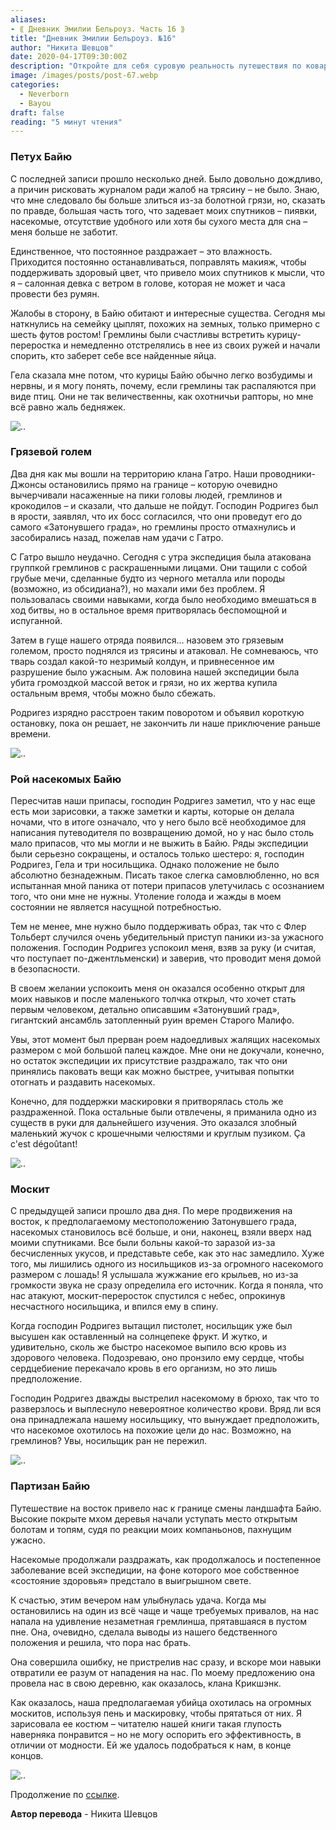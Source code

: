 ```yaml
---
aliases: 
- ⟪ Дневник Эмилии Бельроуз. Часть 16 ⟫
title: "Дневник Эмилии Бельроуз. №16"
author: "Никита Шевцов"
date: 2020-04-17T09:30:00Z
description: "Откройте для себя суровую реальность путешествия по коварным болотам Малифо глазами нашего бесстрашного исследователя, сражающегося с безжалостными стихиями и угрозой нападения гоблинов. | мистический рассказ"
image: /images/posts/post-67.webp
categories:
  - Neverborn
  - Bayou
draft: false
reading: "5 минут чтения"
---
```


### Петух Байю

С последней записи прошло несколько дней. Было довольно дождливо, а причин рисковать журналом ради жалоб на трясину – не было. Знаю, что мне следовало бы больше злиться из-за болотной грязи, но, сказать по правде, большая часть того, что задевает моих спутников – пиявки, насекомые, отсутствие удобного или хотя бы сухого места для сна – меня больше не заботит.

Единственное, что постоянное раздражает – это влажность. Приходится постоянно останавливаться, поправлять макияж, чтобы поддерживать здоровый цвет, что привело моих спутников к мысли, что я – салонная девка с ветром в голове, которая не может и часа провести без румян.

Жалобы в сторону, в Байю обитают и интересные существа. Сегодня мы наткнулись на семейку цыплят, похожих на земных, только примерно с шесть футов ростом! Гремлины были счастливы встретить курицу-переростка и немедленно отстрелялись в нее из своих ружей и начали спорить, кто заберет себе все найденные яйца.

Гела сказала мне потом, что курицы Байю обычно легко возбудимы и нервны, и я могу понять, почему, если гремлины так распаляются при виде птиц. Они не так величественны, как охотничьи рапторы, но мне всё равно жаль бедняжек.

![..](/images/posts/post-71_img1.webp)


### Грязевой голем

Два дня как мы вошли на территорию клана Гатро. Наши проводники-Джонсы остановились прямо на границе – которую очевидно вычерчивали насаженные на пики головы людей, гремлинов и крокодилов – и сказали, что дальше не пойдут. Господин Родригез был в ярости, заявлял, что их босс согласился, что они проведут его до самого «Затонувшего града», но гремлины просто отмахнулись и засобирались назад, пожелав нам удачи с Гатро.

С Гатро вышло неудачно. Сегодня с утра экспедиция была атакована группкой гремлинов с раскрашенными лицами. Они тащили с собой грубые мечи, сделанные будто из черного металла или породы (возможно, из обсидиана?), но махали ими без проблем. Я пользовалась своими навыками, когда было необходимо вмешаться в ход битвы, но в остальное время притворялась беспомощной и испуганной.

Затем в гуще нашего отряда появился… назовем это грязевым големом, просто поднялся из трясины и атаковал. Не сомневаюсь, что тварь создал какой-то незримый колдун, и привнесенное им разрушение было ужасным. Аж половина нашей экспедиции была убита громоздкой массой веток и грязи, но их жертва купила остальным время, чтобы можно было сбежать.

Родригез изрядно расстроен таким поворотом и объявил короткую остановку, пока он решает, не закончить ли наше приключение раньше времени.

![..](/images/posts/post-71_img2.webp)


### Рой насекомых Байю

Пересчитав наши припасы, господин Родригез заметил, что у нас еще есть мои зарисовки, а также заметки и карты, которые он делала ночами, что в итоге означало, что у него было всё необходимое для написания путеводителя по возвращению домой, но у нас было столь мало припасов, что мы могли и не выжить в Байю. Ряды экспедиции были серьезно сокращены, и осталось только шестеро: я, господин Родригез, Гела и три носильщика. Однако положение не было абсолютно безнадежным. Писать такое слегка самовлюбленно, но вся испытанная мной паника от потери припасов улетучилась с осознанием того, что они мне не нужны. Утоление голода и жажды в моем состоянии не является насущной потребностью.

Тем не менее, мне нужно было поддерживать образ, так что с Флер Тольберт случился очень убедительный приступ паники из-за ужасного положения. Господин Родригез успокоил меня, взяв за руку (и считая, что поступает по-джентльменски) и заверив, что проводит меня домой в безопасности.

В своем желании успокоить меня он оказался особенно открыт для моих навыков и после маленького толчка открыл, что хочет стать первым человеком, детально описавшим «Затонувший град», гигантский ансамбль затопленный руин времен Старого Малифо.

Увы, этот момент был прерван роем надоедливых жалящих насекомых размером с мой большой палец каждое. Мне они не докучали, конечно, но остаток экспедиции их присутствие раздражало, так что они принялись паковать вещи как можно быстрее, учитывая попытки отогнать и раздавить насекомых.

Конечно, для поддержки маскировки я притворялась столь же раздраженной. Пока остальные были отвлечены, я приманила одно из существ в руки для дальнейшего изучения. Это оказался злобный маленький жучок с крошечными челюстями и круглым пузиком. Ça c'est dégoûtant!

![..](/images/posts/post-71_img3.webp)


### Москит

С предыдущей записи прошло два дня. По мере продвижения на восток, к предполагаемому местоположению Затонувшего града, насекомых становилось всё больше, и они, наконец, взяли вверх над моими спутниками. Все были больны какой-то заразой из-за бесчисленных укусов, и представьте себе, как это нас замедлило. Хуже того, мы лишились одного из носильщиков из-за огромного насекомого размером с лошадь! Я услышала жужжание его крыльев, но из-за громкости звука не сразу определила его источник. Когда я поняла, что нас атакуют, москит-переросток спустился с небес, опрокинув несчастного носильщика, и впился ему в спину.

Когда господин Родригез вытащил пистолет, носильщик уже был высушен как оставленный на солнцепеке фрукт. И жутко, и удивительно, сколь же быстро насекомое выпило всю кровь из здорового человека. Подозреваю, оно пронзило ему сердце, чтобы сердцебиение перекачало кровь в его организм, но это лишь предположение.

Господин Родригез дважды выстрелил насекомому в брюхо, так что то разверзлось и выплеснуло невероятное количество крови. Вряд ли вся она принадлежала нашему носильщику, что вынуждает предположить, что насекомое охотилось на похожие цели до нас. Возможно, на гремлинов? Увы, носильщик ран не пережил.

![..](/images/posts/post-71_img4.webp)


### Партизан Байю

Путешествие на восток привело нас к границе смены ландшафта Байю. Высокие покрыте мхом деревья начали уступать место открытым болотам и топям, судя по реакции моих компаньонов, пахнущим ужасно.

Насекомые продолжали раздражать, как продолжалось и постепенное заболевание всей экспедиции, на фоне которого мое собственное «состояние здоровья» предстало в выигрышном свете.

К счастью, этим вечером нам улыбнулась удача. Когда мы остановились на один из всё чаще и чаще требуемых привалов, на нас напала на удивление незаметная гремлинша, прятавшаяся в пустом пне. Она, очевидно, сделала выводы из нашего бедственного положения и решила, что пора нас брать.

Она совершила ошибку, не пристрелив нас сразу, и вскоре мои навыки отвратили ее разум от нападения на нас. По моему предложению она провела нас в свою деревню, как оказалось, клана Крикшэнк.

Как оказалось, наша предполагаемая убийца охотилась на огромных москитов, используя пень и маскировку, чтобы прятаться от них. Я зарисовала ее костюм – читателю нашей книги такая глупость наверняка понравится – но не могу оспорить его эффективность, в отличии от модности. Ей же удалось подобраться к нам, в конце концов.

![..](/images/posts/post-71_img5.webp)


Продолжение по [ссылке](http://malifaux.vercel.app/posts/post-72).


**Автор перевода** - Никита Шевцов


